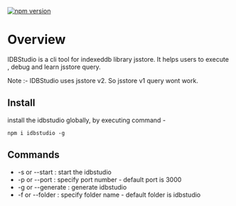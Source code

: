 [![npm version](https://badge.fury.io/js/idbstudio.svg)](https://badge.fury.io/js/idbstudio)

# Overview

IDBStudio is a cli tool for indexeddb library jsstore. It helps users to execute , debug and learn jsstore query. 

Note :- IDBStudio uses jsstore v2. So jsstore v1 query wont work.

## Install

install the idbstudio globally, by executing command -

```
npm i idbstudio -g
```

## Commands
* -s or --start : start the idbstudio
* -p or --port : specify port number - default port is 3000
* -g or --generate : generate idbstudio
* -f or --folder : specify folder name - default folder is idbstudio